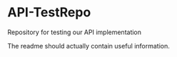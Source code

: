 # API-TestRepo
Repository for testing our API implementation

The readme should actually contain useful information.

